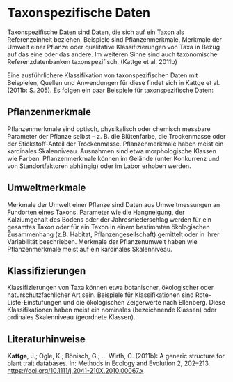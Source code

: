 # Taxonspezifische Daten

Taxonspezifische Daten sind Daten, die sich auf ein Taxon als Referenzeinheit beziehen. Beispiele sind Pflanzenmerkmale, Merkmale der Umwelt einer Pflanze oder qualitative Klassifizierungen von Taxa in Bezug auf das eine oder das andere. Im weiteren Sinne sind auch taxonomische Referenzdatenbanken taxonspezifisch. (Kattge et al. 2011b)

Eine ausführlichere Klassifikation von taxonspezifischen Daten mit Beispielen, Quellen und Anwendungen für diese findet sich in Kattge et al. (2011b: S. 205). Es folgen ein paar Beispiele für taxonspezifische Daten:

## Pflanzenmerkmale

Pflanzenmerkmale sind optisch, physikalisch oder chemisch messbare Parameter der Pflanze selbst – z. B. die Blütenfarbe, die Trockenmasse oder der Stickstoff-Anteil der Trockenmasse. Pflanzenmerkmale haben meist ein kardinales Skalenniveau. Ausnahmen sind etwa morphologische Klassen wie Farben. Pflanzenmerkmale können im Gelände (unter Konkurrenz und von Standortfaktoren abhängig) oder im Labor erhoben werden.

## Umweltmerkmale

Merkmale der Umwelt einer Pflanze sind Daten aus Umweltmessungen an Fundorten eines Taxons. Parameter wie die Hangneigung, der Kalziumgehalt des Bodens oder der Jahresniederschlag werden für ein gesamtes Taxon oder für ein Taxon in einem bestimmten ökologischen Zusammenhang (z.B. Habitat, Pflanzengesellschaft) gemittelt oder in ihrer Variabilität beschrieben. Merkmale der Pflanzenumwelt haben wie Pflanzenmerkmale meist auf ein kardinales Skalenniveau.

## Klassifizierungen

Klassifizierungen von Taxa können etwa botanischer, ökologischer oder naturschutzfachlicher Art sein. Beispiele für Klassifikationen sind Rote-Liste-Einstufungen und die ökologischen Zeigerwerte nach Ellenberg. Diese Klassifikationen haben meist ein nominales (bezeichnende Klassen) oder ordinales Skalenniveau (geordnete Klassen).

## Literaturhinweise

**Kattge**, J.; Ogle, K.; Bönisch, G.; … Wirth, C. (2011b): A generic structure for plant trait databases. In: Methods in Ecology and Evolution 2, 202–213. https://doi.org/10.1111/j.2041-210X.2010.00067.x
